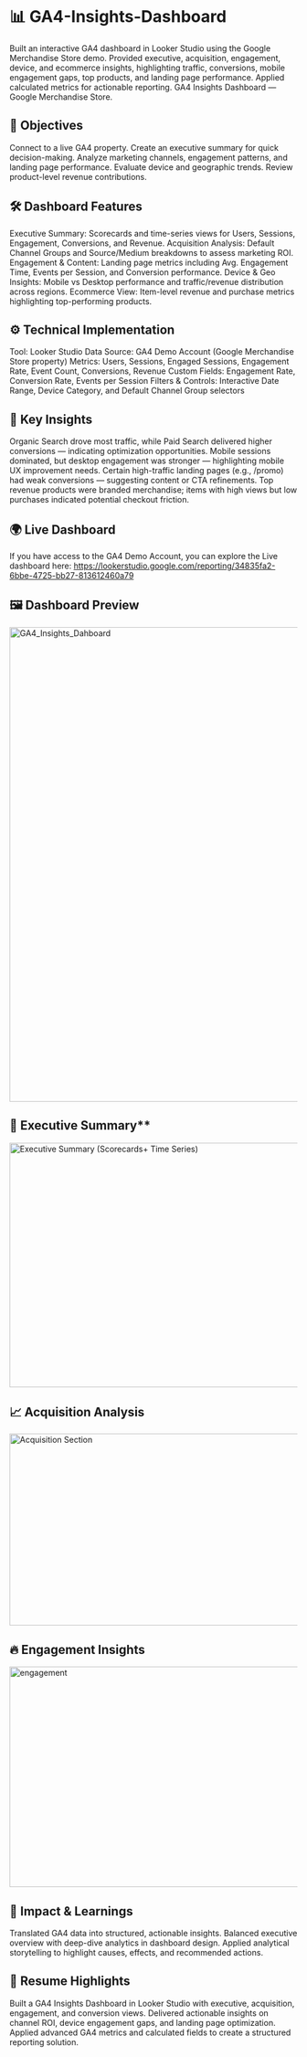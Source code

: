 #  📊 GA4-Insights-Dashboard  
Built an interactive GA4 dashboard in Looker Studio using the Google Merchandise Store demo. Provided executive, acquisition, engagement, device, and ecommerce insights, highlighting traffic, conversions, mobile engagement gaps, top products, and landing page performance. Applied calculated metrics for actionable reporting.
GA4 Insights Dashboard — Google Merchandise Store.

## 🎯 Objectives  
Connect to a live GA4 property.
Create an executive summary for quick decision-making.
Analyze marketing channels, engagement patterns, and landing page performance.
Evaluate device and geographic trends.
Review product-level revenue contributions.

## 🛠️ Dashboard Features  
Executive Summary: Scorecards and time-series views for Users, Sessions, Engagement, Conversions, and Revenue.
Acquisition Analysis: Default Channel Groups and Source/Medium breakdowns to assess marketing ROI.
Engagement & Content: Landing page metrics including Avg. Engagement Time, Events per Session, and Conversion performance.
Device & Geo Insights: Mobile vs Desktop performance and traffic/revenue distribution across regions.
Ecommerce View: Item-level revenue and purchase metrics highlighting top-performing products.

## ⚙️ Technical Implementation 
Tool: Looker Studio
Data Source: GA4 Demo Account (Google Merchandise Store property)
Metrics: Users, Sessions, Engaged Sessions, Engagement Rate, Event Count, Conversions, Revenue
Custom Fields: Engagement Rate, Conversion Rate, Events per Session
Filters & Controls: Interactive Date Range, Device Category, and Default Channel Group selectors

## 🔑 Key Insights  
Organic Search drove most traffic, while Paid Search delivered higher conversions — indicating optimization opportunities.
Mobile sessions dominated, but desktop engagement was stronger — highlighting mobile UX improvement needs.
Certain high-traffic landing pages (e.g., /promo) had weak conversions — suggesting content or CTA refinements.
Top revenue products were branded merchandise; items with high views but low purchases indicated potential checkout friction.

## 🌍 Live Dashboard  
If you have access to the GA4 Demo Account, you can explore the Live dashboard here:
https://lookerstudio.google.com/reporting/34835fa2-6bbe-4725-bb27-813612460a79

## 🖼️ Dashboard Preview  
<img width="1107" height="831" alt="GA4_Insights_Dahboard" src="https://github.com/user-attachments/assets/f34e8097-3761-4528-b7c1-6b61c0e1dfa8" />


## 📌 Executive Summary**  
<img width="1497" height="428" alt="Executive Summary (Scorecards+ Time Series)" src="https://github.com/user-attachments/assets/95d8d5a7-c779-49ec-ade6-8266ab29bebb" />


## 📈 Acquisition Analysis
<img width="1030" height="336" alt="Acquisition Section" src="https://github.com/user-attachments/assets/f57b5ec4-1a8a-4b9d-a4ee-c63986139535" />


## 🔥 Engagement Insights

<img width="507" height="386" alt="engagement" src="https://github.com/user-attachments/assets/7e00688b-a28a-4b7a-9a7a-28025e74e78f" />



## 🚀 Impact & Learnings  

Translated GA4 data into structured, actionable insights.
Balanced executive overview with deep-dive analytics in dashboard design.
Applied analytical storytelling to highlight causes, effects, and recommended actions.

## 📌 Resume Highlights  
Built a GA4 Insights Dashboard in Looker Studio with executive, acquisition, engagement, and conversion views.
Delivered actionable insights on channel ROI, device engagement gaps, and landing page optimization.
Applied advanced GA4 metrics and calculated fields to create a structured reporting solution.
